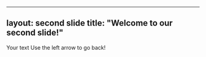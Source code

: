 ----
layout: second slide
title: "Welcome to our second slide!"
----
Your text
Use the left arrow to go back!
